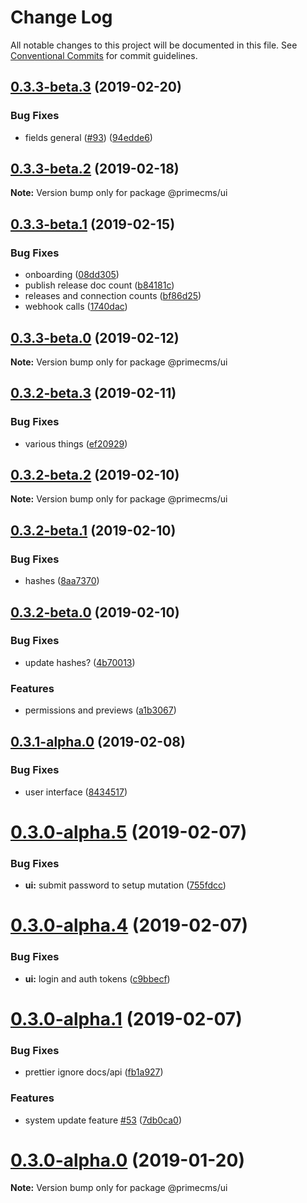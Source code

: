 # Change Log

All notable changes to this project will be documented in this file.
See [Conventional Commits](https://conventionalcommits.org) for commit guidelines.

## [0.3.3-beta.3](https://github.com/birkir/prime/compare/v0.3.3-beta.2...v0.3.3-beta.3) (2019-02-20)

### Bug Fixes

- fields general ([#93](https://github.com/birkir/prime/issues/93)) ([94edde6](https://github.com/birkir/prime/commit/94edde6))

## [0.3.3-beta.2](https://github.com/birkir/prime/compare/v0.3.3-beta.1...v0.3.3-beta.2) (2019-02-18)

**Note:** Version bump only for package @primecms/ui

## [0.3.3-beta.1](https://github.com/birkir/prime/compare/v0.3.3-beta.0...v0.3.3-beta.1) (2019-02-15)

### Bug Fixes

- onboarding ([08dd305](https://github.com/birkir/prime/commit/08dd305))
- publish release doc count ([b84181c](https://github.com/birkir/prime/commit/b84181c))
- releases and connection counts ([bf86d25](https://github.com/birkir/prime/commit/bf86d25))
- webhook calls ([1740dac](https://github.com/birkir/prime/commit/1740dac))

## [0.3.3-beta.0](https://github.com/birkir/prime/compare/v0.3.2-beta.9...v0.3.3-beta.0) (2019-02-12)

**Note:** Version bump only for package @primecms/ui

## [0.3.2-beta.3](https://github.com/birkir/prime/compare/v0.3.2-beta.2...v0.3.2-beta.3) (2019-02-11)

### Bug Fixes

- various things ([ef20929](https://github.com/birkir/prime/commit/ef20929))

## [0.3.2-beta.2](https://github.com/birkir/prime/compare/v0.3.2-beta.1...v0.3.2-beta.2) (2019-02-10)

**Note:** Version bump only for package @primecms/ui

## [0.3.2-beta.1](https://github.com/birkir/prime/compare/v0.3.2-beta.0...v0.3.2-beta.1) (2019-02-10)

### Bug Fixes

- hashes ([8aa7370](https://github.com/birkir/prime/commit/8aa7370))

## [0.3.2-beta.0](https://github.com/birkir/prime/compare/v0.3.1-alpha.0...v0.3.2-beta.0) (2019-02-10)

### Bug Fixes

- update hashes? ([4b70013](https://github.com/birkir/prime/commit/4b70013))

### Features

- permissions and previews ([a1b3067](https://github.com/birkir/prime/commit/a1b3067))

## [0.3.1-alpha.0](https://github.com/birkir/prime/compare/v0.3.0-alpha.5...v0.3.1-alpha.0) (2019-02-08)

### Bug Fixes

- user interface ([8434517](https://github.com/birkir/prime/commit/8434517))

# [0.3.0-alpha.5](https://github.com/birkir/prime/compare/v0.3.0-alpha.4...v0.3.0-alpha.5) (2019-02-07)

### Bug Fixes

- **ui:** submit password to setup mutation ([755fdcc](https://github.com/birkir/prime/commit/755fdcc))

# [0.3.0-alpha.4](https://github.com/birkir/prime/compare/v0.3.0-alpha.3...v0.3.0-alpha.4) (2019-02-07)

### Bug Fixes

- **ui:** login and auth tokens ([c9bbecf](https://github.com/birkir/prime/commit/c9bbecf))

# [0.3.0-alpha.1](https://github.com/birkir/prime/compare/v0.3.0-alpha.0...v0.3.0-alpha.1) (2019-02-07)

### Bug Fixes

- prettier ignore docs/api ([fb1a927](https://github.com/birkir/prime/commit/fb1a927))

### Features

- system update feature [#53](https://github.com/birkir/prime/issues/53) ([7db0ca0](https://github.com/birkir/prime/commit/7db0ca0))

# [0.3.0-alpha.0](https://github.com/birkir/prime/compare/v0.2.21...v0.3.0-alpha.0) (2019-01-20)

**Note:** Version bump only for package @primecms/ui
